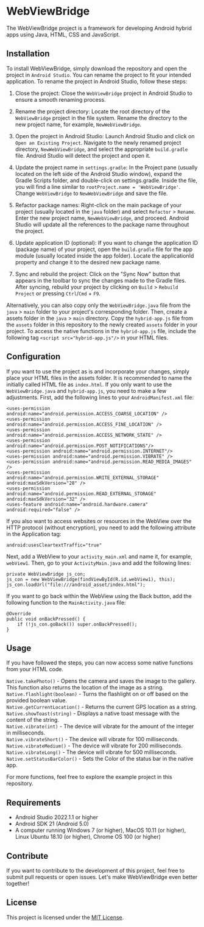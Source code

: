 # WebViewBridge
The WebViewBridge project is a framework for developing Android hybrid apps using Java, HTML, CSS and JavaScript.

## Installation
To install WebViewBridge, simply download the repository and open the project in `Android Studio`.
You can rename the project to fit your intended application. To rename the project in Android Studio, follow these steps:

1. Close the project: Close the `WebViewBridge` project in Android Studio to ensure a smooth renaming process.

2. Rename the project directory: Locate the root directory of the `WebViewBridge` project in the file system. Rename the directory to the new project name, for example, `NewWebViewBridge`.

3. Open the project in Android Studio: Launch Android Studio and click on `Open an Existing Project`. Navigate to the newly renamed project directory, `NewWebViewBridge`, and select the appropriate `build.gradle` file. Android Studio will detect the project and open it.

4. Update the project name in `settings.gradle`: In the Project pane (usually located on the left side of the Android Studio window), expand the Gradle Scripts folder, and double-click on settings.gradle. Inside the file, you will find a line similar to `rootProject.name = 'WebViewBridge'`. Change `WebViewBridge` to `NewWebViewBridge` and save the file.

5. Refactor package names: Right-click on the main package of your project (usually located in the `java` folder) and select `Refactor` > `Rename`. Enter the new project name, `NewWebViewBridge`, and proceed. Android Studio will update all the references to the package name throughout the project.

6. Update application ID (optional): If you want to change the application ID (package name) of your project, open the `build.gradle` file for the app module (usually located inside the app folder). Locate the applicationId property and change it to the desired new package name.

7. Sync and rebuild the project: Click on the "Sync Now" button that appears in the toolbar to sync the changes made to the Gradle files. After syncing, rebuild your project by clicking on `Build` > `Rebuild Project` or pressing `Ctrl`/`Cmd` + `F9`.

Alternatively, you can also copy only the `WebViewBridge.java` file from the `java` > `main` folder to your project's corresponding folder. Then, create a assets folder in the `java` > `main` directory. Copy the `hybrid-app.js` file from the `assets` folder in this repository to the newly created `assets` folder in your project. To access the native functions in the `hybrid-app.js` file, include the following tag `<script src="hybrid-app.js"/>` in your HTML files.

## Configuration
If you want to use the project as is and incorporate your changes, simply place your HTML files in the assets folder. It is recommended to name the initially called HTML file as `index.html`. If you only want to use the `WebViewBridge.java` and `hybrid-app.js`, you need to make a few adjustments. First, add the following lines to your `AndroidManifest.xml` file:

```
<uses-permission android:name="android.permission.ACCESS_COARSE_LOCATION" />
<uses-permission android:name="android.permission.ACCESS_FINE_LOCATION" /> 
<uses-permission android:name="android.permission.ACCESS_NETWORK_STATE" />  
<uses-permission android:name="android.permission.POST_NOTIFICATIONS"/>
<uses-permission android:name="android.permission.INTERNET"/>
<uses-permission android:name="android.permission.VIBRATE" /> 
<uses-permission android:name="android.permission.READ_MEDIA_IMAGES" /> 
<uses-permission android:name="android.permission.WRITE_EXTERNAL_STORAGE" android:maxSdkVersion="28" /> 
<uses-permission android:name="android.permission.READ_EXTERNAL_STORAGE" android:maxSdkVersion="32" />
<uses-feature android:name="android.hardware.camera" android:required="false" />
```

If you also want to access websites or resources in the WebView over the HTTP protocol (without encryption), you need to add the following attribute in the Application tag:

```
android:usesCleartextTraffic="true"
```

Next, add a WebView to your `activity_main.xml` and name it, for example, `webView1`. Then, go to your `ActivityMain.java` and add the following lines:

```
private WebViewBridge js_con;  
js_con = new WebViewBridge(findViewById(R.id.webView1), this);  
js_con.loadUrl("file:///android_asset/index.html");
```

If you want to go back within the WebView using the Back button, add the following function to the `MainActivity.java` file:

```
@Override  
public void onBackPressed() {  
    if (!js_con.goBack()) super.onBackPressed();  
}
```  

## Usage
If you have followed the steps, you can now access some native functions from your HTML code.

`Native.takePhoto()` - Opens the camera and saves the image to the gallery. This function also returns the location of the image as a string.  
`Native.flashlight(boolean)` - Turns the flashlight on or off based on the provided boolean value.  
`Native.getCurrentLocation()` - Returns the current GPS location as a string.  
`Native.showToast(string)` - Displays a native toast message with the content of the string.  
`Native.vibrate(int)` - The device will vibrate for the amount of the integer in milliseconds.  
`Native.vibrateShort()` - The device will vibrate for 100 milliseconds.  
`Native.vibrateMedium()` - The device will vibrate for 200 milliseconds.  
`Native.vibrateLong()` - The device will vibrate for 500 milliseconds.  
`Native.setStatusBarColor()` - Sets the Color of the status bar in the native app.  

For more functions, feel free to explore the example project in this repository.

## Requirements
- Android Studio 2022.1.1 or higher
- Android SDK 21 (Android 5.0)
- A computer running Windows 7 (or higher), MacOS 10.11 (or higher), Linux Ubuntu 18.10 (or higher), Chrome OS 100 (or higher)

## Contribute
If you want to contribute to the development of this project, feel free to submit pull requests or open issues. Let's make WebViewBridge even better together!

## License
This project is licensed under the [MIT License](LICENSE).
